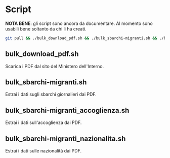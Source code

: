 # Script

**NOTA BENE**: gli script sono ancora da documentare. Al momento sono usabili bene soltanto da chi li ha creati.

```bash
git pull && ./bulk_download_pdf.sh && ./bulk_sbarchi-migranti.sh && ./bulk_sbarchi-migranti_accoglienza.sh && ./bulk_sbarchi-migranti_nazionalita.sh
```

## bulk_download_pdf.sh

Scarica i PDF dal sito del Ministero dell'Interno.

## bulk_sbarchi-migranti.sh

Estrai i dati sugli sbarchi giornalieri dai PDF.

## bulk_sbarchi-migranti_accoglienza.sh

Estrai i dati sull'accoglienza dai PDF.

## bulk_sbarchi-migranti_nazionalita.sh

Estrai i dati sulle nazionalità dai PDF.
